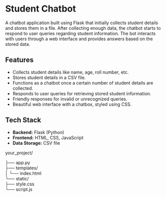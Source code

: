 # Student Chatbot

A chatbot application built using Flask that initially collects student details and stores them in a file. After collecting enough data, the chatbot starts to respond to user queries regarding student information. The bot interacts with users through a web interface and provides answers based on the stored data.

## Features

- Collects student details like name, age, roll number, etc.
- Stores student details in a CSV file.
- Functions as a chatbot once a certain number of student details are collected.
- Responds to user queries for retrieving stored student information.
- Friendly responses for invalid or unrecognized queries.
- Beautiful web interface with a chatbox, styled using CSS.

## Tech Stack

- **Backend:** Flask (Python)
- **Frontend:** HTML, CSS, JavaScript
- **Data Storage:** CSV file

your_project/

├── app.py                
├── templates/            
│   └── index.html       
└── static/            
      ├── style.css         
      └── script.js         
